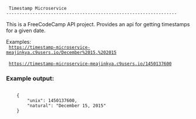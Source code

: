 
     Timestamp Microservice
    ----------------------------------------------------------------- 

This is a FreeCodeCamp API project.
Provides an api for getting timestamps for a given date.

Examples:<br>
<code>
    https://timestamp-microservice-meajinkya.c9users.io/December%2015,%202015
</code>
<br>
<code>
    https://timestamp-microservice-meajinkya.c9users.io/1450137600
</code>
<h3>
    Example output:
</h3>
<code>
    {
        "unix": 1450137600,
        "natural": "December 15, 2015"
    }
</code>